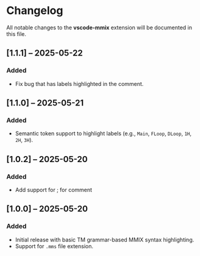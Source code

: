 # Changelog
All notable changes to the **vscode-mmix** extension will be documented in this file.

## [1.1.1] – 2025-05-22
### Added
- Fix bug that has labels highlighted in the comment.

## [1.1.0] – 2025-05-21
### Added
- Semantic token support to highlight labels (e.g., `Main`, `FLoop`, `DLoop`, `1H`, `2H`, `3H`).

## [1.0.2] – 2025-05-20
### Added
- Add support for ; for comment

## [1.0.0] – 2025-05-20
### Added
- Initial release with basic TM grammar-based MMIX syntax highlighting.
- Support for `.mms` file extension.